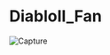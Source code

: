 # DiabloII_Fan

![Capture](https://github.com/SimonePenido/DiabloII_Fan/assets/112627846/2942dd5e-f993-4534-a011-03ea915ee740)

